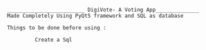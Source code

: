             _________________________ DigiVote- A Voting App______________
            Made Completely Using PyQt5 framework and SQL as database

            Things to be done before using :

                     Create a Sql
